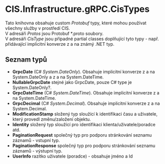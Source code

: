 ﻿# CIS.Infrastructure.gRPC.CisTypes

Tato knihovna obsahuje custom *Protobuf* typy, které mohou používat všechny služby v prostředí CIS.  
V adresáři *Protos* jsou Protobuf *.proto soubory.  
V adresáři *CisType* jsou případné partial classes doplňující tyto typy - např. přidávající implicitní konverze z a na známý .NET typ.

## Seznam typů
 - **GrpcDate** (C# *System.DateOnly*). Obsahuje implicitní konverze z a na System.DateOnly a z a na System.DateTime.
 - **NullableGrpcDate** stejné jako GrpcDate, pouze C# type je System.DateOnly?.
 - **GrpcDateTime** (C# *System.DateTime*). Obsahuje implicitní konverze z a na System.DateTime.
 - **GrpcDecimal** (C# *System.Decimal*). Obsahuje implicitní konverze z a na System.Decimal.
 - **ModificationStamp** složený typ sloužící k identifikaci času a uživatele, který provedl změnu/založení objektu.
 - **Identity** složený typ sloužící pro identifikaci klienta/uživatele/poradce atd.
 - **PaginationRequest** společný typ pro podporu stránkování seznamu záznamů - vstupní typ.
 - **PaginationResponse** společný typ pro podporu stránkování seznamu záznamů - výstupní typ.
 - **UserInfo** razítko uživatele (poradce) - obsahuje jméno a Id

